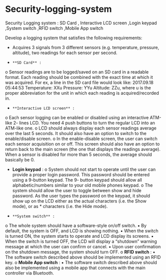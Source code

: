 # Security-logging-system
Security Logging system : SD Card , Interactive LCD screen ,Login keypad ,System switch ,RFID switch ,Mobile App switch

Develop a logging system that satisfies the following requirements:
- Acquires 3 signals from 3 different sensors (e.g. temperature, pressure, altitude), two readings 
for each sensor per second.

-     **SD Card** :
o Sensor readings are to be logged/saved on an SD card in a readable format.  Each reading should 
be combined with the exact time at which it was acquired. For ex, a line in the SD card file would 
look like:
2017.09.18 05:44:53 Temperature: XXu Pressure: YYu Altitude: ZZu, where u is the proper 
abbreviation for the unit in which each reading is acquired/recorded in.

-     **Interactive LCD screen** :
o Each sensor logging can be enabled or disabled using an interactive ATM-like 2- lines LCD. You 
need 4 push buttons to turn the regular LCD into an ATM-like  one.
o LCD should always display each sensor readings average over the last 5 seconds. It should also 
have an option to switch to the enable/disable screen.
o In the enable-disable screen, the user can switch each sensor acquisition on or off. This screen 
should also have an option to return back to the main screen (the one that displays the readings 
average). When a sensor is disabled for more  than 5 seconds, the average should basically be 0.

-    **Login keypad** :
o System should not start to operate until the user can provide a proper login password. This 
password should be entered using a 9-button keypad. The 9- button keypad should allow all 
alphabetic/numbers similar to your old mobile phones keypad.
o  The system should allow the user to toggle between show and hide password.  As the user types 
the password on the keypad, it should show up on the LCD either as the actual characters (i.e. the 
Show mode), or as * characters (i.e. the Hide mode).

-     **System switch** :
o The whole system should have a software-style on/off  switch.
▪    By default, the system is OFF, and LCD is showing nothing.
▪ When the switch is turned ON, the system starts to operate and LCD  display its screens.
▪ When the switch is turned OFF, the LCD will  display  a  “shutdown”  warning message at which the 
user can confirm or cancel.
▪   Upon user confirmation on the shutdown message, the system should    turn OFF.
o  **RFID switch** :
▪ The software switch described above should be implemented using an  RFID key.
o  **Mobile App  switch** :
▪ The software switch described above should also be implemented using a mobile app that connects 
with the main controller via Bluetooth.



